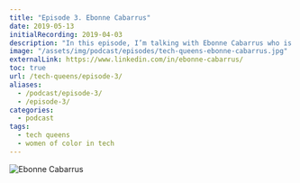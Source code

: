 ```yaml
---
title: "Episode 3. Ebonne Cabarrus"
date: 2019-05-13
initialRecording: 2019-04-03
description: "In this episode, I’m talking with Ebonne Cabarrus who is currently a student at Make School. She is studying Applied Computer Science and hopes to use these skills to solve real-world problems for underrepresented demographics."
image: "/assets/img/podcast/episodes/tech-queens-ebonne-cabarrus.jpg"
externalLink: https://www.linkedin.com/in/ebonne-cabarrus/
toc: true
url: /tech-queens/episode-3/
aliases:
  - /podcast/episode-3/
  - /episode-3/
categories:
  - podcast
tags:
  - tech queens
  - women of color in tech
---
```


![Ebonne Cabarrus](https://i.imgur.com/QZfbeun.jpg)
